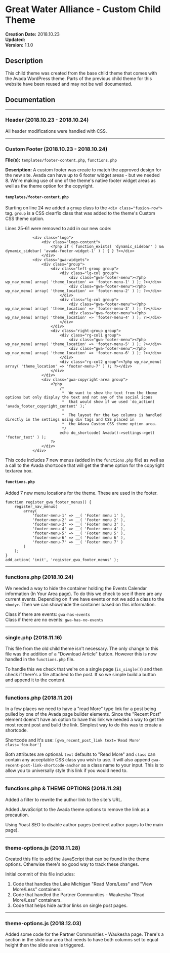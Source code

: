 # Great Water Alliance - Custom Child Theme

**Creation Date:** 2018.10.23  
**Updated:**  
**Version:** 1.1.0  
  
	
## Description
This child theme was created from the base child theme that comes with the Avada 
WordPress theme. Parts of the previous child theme for this website have been
reused and may not be well documented.


## Documentation
---
### Header (2018.10.23 - 2018.10.24)
All header modifications were handled with CSS.

---

### Custom Footer (2018.10.23 - 2018.10.24)
**File(s):** `templates/footer-content.php`, `functions.php`

**Description:**
A custom footer was create to match the approved design for the new site.
Avada can have up to 6 footer widget areas - but we needed 8. We're making
use of one of the theme's native footer widget areas as well as the theme
option for the copyright.

#### `templates/footer-content.php`

Starting on line 24 we added a `group` class to the `<div class="fusion-row">` tag.
`group` is a CSS clearfix class that was added to the theme's Custom CSS theme option.

Lines 25-61 were removed to add in our new code:
```
			<div class="logo">
				<div class="logo-content">
					<?php if ( function_exists( 'dynamic_sidebar' ) && dynamic_sidebar( 'avada-footer-widget-1' ) ) { } ?></div>
				</div>
			<div class="gwa-widgets">
				<div class="group">
					<div class="left-group group">
						<div class="lg-col group">
							<div class="gwa-footer-menu"><?php wp_nav_menu( array( 'theme_location' => 'footer-menu-1' ) ); ?></div>
							<div class="gwa-footer-menu"><?php wp_nav_menu( array( 'theme_location' => 'footer-menu-2' ) ); ?></div>
						</div>
						<div class="lg-col group">
							<div class="gwa-footer-menu"><?php wp_nav_menu( array( 'theme_location' => 'footer-menu-3' ) ); ?></div>
							<div class="gwa-footer-menu"><?php wp_nav_menu( array( 'theme_location' => 'footer-menu-4' ) ); ?></div>
						</div>
					</div>
					<div class="right-group group">
						<div class="rg-col1 group">
							<div class="gwa-footer-menu"><?php wp_nav_menu( array( 'theme_location' => 'footer-menu-5' ) ); ?></div>
							<div class="gwa-footer-menu"><?php wp_nav_menu( array( 'theme_location' => 'footer-menu-6' ) ); ?></div>
						</div>
						<div class="rg-col2 group"><?php wp_nav_menu( array( 'theme_location' => 'footer-menu-7' ) ); ?></div>
					</div>
				</div>
				<div class="gwa-copyright-area group">
					<?php
						/*
						 *  We want to show the text from the theme options but only display the text and not any of the social icons
						 *  that would show if we used `do_action( 'avada_footer_copyright_content' );`
						 *
						 *  The layout for the two columns is handled directly in the settings using div tags and CSS placed in
						 *  the Adava Custom CSS theme option area.
						 */
						echo do_shortcode( Avada()->settings->get( 'footer_text' ) );
					?>
				</div>
			</div>
```

This code includes 7 new menus (added in the `functions.php` file) as well as a call to the Avada
shortcode that will get the theme option for the copyright textarea box.

#### `functions.php`
Added 7 new menu locations for the theme. These are used in the footer.
```
function register_gwa_footer_menus() {
	register_nav_menus(
		array(
			'footer-menu-1' => __( 'Footer menu 1' ),
			'footer-menu-2' => __( 'Footer menu 2' ),
			'footer-menu-3' => __( 'Footer menu 3' ),
			'footer-menu-4' => __( 'Footer menu 4' ),
			'footer-menu-5' => __( 'Footer menu 5' ),
			'footer-menu-6' => __( 'Footer menu 6' ),
			'footer-menu-7' => __( 'Footer menu 7' )
		)
	);
}
add_action( 'init', 'register_gwa_footer_menus' );
```
---

### functions.php (2018.10.24)

We needed a way to hide the container holding the Events Calendar information (In Your Area page). To do
this we check to see if there are any current events. Depending on if we have events or not we add a class
to the `<body>`. Then we can show/hide the container based on this information.

Class if there are events: `gwa-has-events`  
Class if there are no events: `gwa-has-no-events`

---

### single.php (2018.11.16)
This file from the old child theme isn't necessary. The only change to this file was the addition 
of a "Download Article" button. However this is now handled in the `functions.php` file.

To handle this we check that we're on a single page (`is_single()`) and then check if there's a file
attached to the post. If so we simple build a button and append it to the content. 

---

### functions.php (2018.11.20)

In a few places we need to have a "read More" type link for a post being pulled by one of the Avada page
builder elements. Since the "Recent Post" element doens't have an option to have this link we needed
a way to get the most recent post and build the link. Simplest way to do this was to create a shortcode.

Shortcode and it's use: `[gwa_recent_post_link text='Read More' class='foo-bar']`

Both attributes are optional. `text` defaults to "Read More" and `class` can contain any acceptable
CSS class you wish to use. It will also append `gwa-recent-post-link-shortcode-anchor` as a class name
to your input. This is to allow you to universally style this link if you would need to.

---

### functions.php & THEME OPTIONS (2018.11.28)

Added a filter to rewrite the author link to the site's URL.

Added JavaScript to the Avada theme options to remove the link as a precaution.

Using Yoast SEO to disable author pages (redirect author pages to the main page).

---

### theme-options.js (2018.11.28)

Created this file to add the JavaScript that can be found in the theme options. Otherwise there's no good
way to track these changes.

Initial commit of this file includes:

1. Code that handles the Lake Michigan "Read More/Less" and "View More/Less" containers.
2. Code that handled the Partner Communities - Waukesha "Read More/Less" containers.
3. Code that helps hide author links on single post pages.

---

### theme-options.js (2018.12.03)

Added some code for the Partner Communities - Waukesha page. There's a section in the slide our area that
needs to have both columns set to equal height then the slide area is triggered. 
